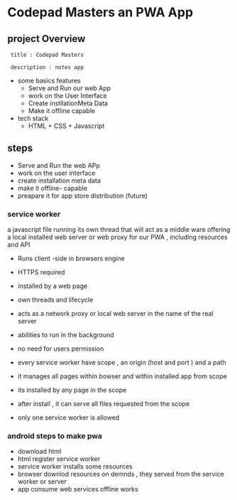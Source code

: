 # Codepad Masters an PWA App

## project Overview

     title : Codepad Masters

     description : notes app

- some basics features
  - Serve and Run our web App
  - work on the User Interface
  - Create instllationMeta Data
  - Make it offline capable
- tech stack
  - HTML + CSS + Javascript

## steps

- Serve and Run the web APp
- work on the user interface
- create installation meta data
- make it offline- capable
- preapare it for app store distribution (future)

### service worker

a javascript file running its own thread that will act as a middle ware offering a local installed web server or web proxy for our PWA , including resources and API

- Runs client -side in browsers engine
- HTTPS required
- installed by a web page
- own threads and lifecycle
- acts as a network proxy or local web server in the name of the real server

- abilities to run in the background
- no need for users permission
- every service worker have scope , an origin (host and port ) and a path

- it manages all pages within bowser and within installed app from scope
- its installed by any page in the scope
- after install , it can serve all files requested from the scope
- only one service worker is allowed

### android steps to make pwa

- download html
- html register service worker
- service worker installs some resources
- browser downlod resources on demnds , they served from the service worker or server
- app consume web services
  offline works
